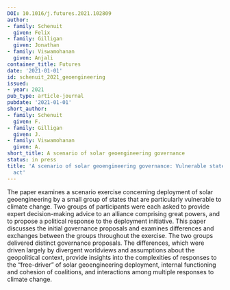 ```yaml
---
DOI: 10.1016/j.futures.2021.102809
author:
- family: Schenuit
  given: Felix
- family: Gilligan
  given: Jonathan
- family: Viswamohanan
  given: Anjali
container_title: Futures
date: '2021-01-01'
id: schenuit_2021_geoengineering
issued:
- year: 2021
pub_type: article-journal
pubdate: '2021-01-01'
short_author:
- family: Schenuit
  given: F.
- family: Gilligan
  given: J.
- family: Viswamohanan
  given: A.
short_title: A scenario of solar geoengineering governance
status: in press
title: 'A scenario of solar geoengineering governance: Vulnerable states demand, and
  act'
---
```

The paper examines a scenario exercise concerning deployment of solar geoengineering by a small group of states that are particularly vulnerable to climate change. Two groups of participants were each asked to provide expert decision-making advice to an alliance comprising great powers, and to propose a political response to the deployment initiative. This paper discusses the initial governance proposals and examines differences and exchanges between the groups throughout the exercise. The two groups delivered distinct governance proposals. The differences, which were driven largely by divergent worldviews and assumptions about the geopolitical context, provide insights into the complexities of responses to the &#8220;free-driver&#8221; of solar geoengineering deployment, internal functioning and cohesion of coalitions, and interactions among multiple responses to climate change.
